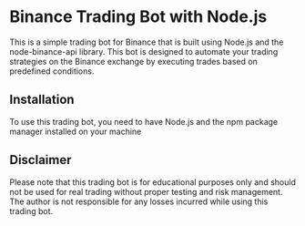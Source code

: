 <h1>Binance Trading Bot with Node.js</h1>

<p>This is a simple trading bot for Binance that is built using Node.js and the node-binance-api library. This bot is designed to automate your trading strategies on the Binance exchange by executing trades based on predefined conditions.</p>

<h2>Installation</h2>
<p>To use this trading bot, you need to have Node.js and the npm package manager installed on your machine</p>

<h2>Disclaimer</h2>
<p>Please note that this trading bot is for educational purposes only and should not be used for real trading without proper testing and risk management. The author is not responsible for any losses incurred while using this trading bot.</p>
